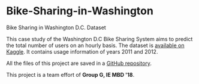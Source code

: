 # Bike-Sharing-in-Washington
Bike Sharing in Washington D.C. Dataset

This case study of the Washington D.C Bike Sharing System aims to predict the total number of users on an hourly basis. The dataset is [available on Kaggle](https://www.kaggle.com/marklvl/bike-sharing-dataset/home). It contains usage information of years 2011 and 2012.

All the files of this project are saved in a [GitHub repository](https://github.com/stsentemeidis/Bike-Sharing-in-Washington).

This project is a team effort of **Group G,  IE MBD '18**.
